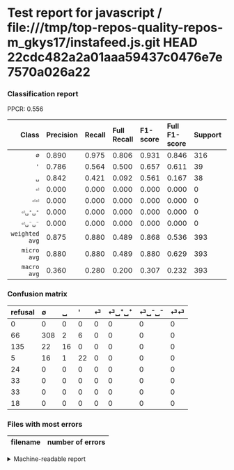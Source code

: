 # Test report for javascript / file:///tmp/top-repos-quality-repos-m_gkys17/instafeed.js.git HEAD 22cdc482a2a01aaa59437c0476e7e7570a026a22

### Classification report

PPCR: 0.556

| Class | Precision | Recall | Full Recall | F1-score | Full F1-score | Support | Full Support | PPCR |
|------:|:----------|:-------|:------------|:---------|:---------|:--------|:-------------|:-----|
| `∅` | 0.890| 0.975| 0.806| 0.931| 0.846| 316| 382| 0.827 |
| `'` | 0.786| 0.564| 0.500| 0.657| 0.611| 39| 44| 0.886 |
| `␣` | 0.842| 0.421| 0.092| 0.561| 0.167| 38| 173| 0.220 |
| `⏎` | 0.000| 0.000| 0.000| 0.000| 0.000| 0| 24| 0.000 |
| `⏎⏎` | 0.000| 0.000| 0.000| 0.000| 0.000| 0| 18| 0.000 |
| `⏎␣⁺␣⁺` | 0.000| 0.000| 0.000| 0.000| 0.000| 0| 33| 0.000 |
| `⏎␣⁻␣⁻` | 0.000| 0.000| 0.000| 0.000| 0.000| 0| 33| 0.000 |
| `weighted avg` | 0.875| 0.880| 0.489| 0.868| 0.536| 393| 707| 0.556 |
| `micro avg` | 0.880| 0.880| 0.489| 0.880| 0.629| 393| 707| 0.556 |
| `macro avg` | 0.360| 0.280| 0.200| 0.307| 0.232| 393| 707| 0.556 |

### Confusion matrix

|refusal|  ∅| ␣| '| ⏎| ⏎␣⁺␣⁺| ⏎␣⁻␣⁻| ⏎⏎| 
|:---|:---|:---|:---|:---|:---|:---|:---|
|0 |0 |0 |0 |0 |0 |0 |0 |
|66 |308 |2 |6 |0 |0 |0 |0 |
|135 |22 |16 |0 |0 |0 |0 |0 |
|5 |16 |1 |22 |0 |0 |0 |0 |
|24 |0 |0 |0 |0 |0 |0 |0 |
|33 |0 |0 |0 |0 |0 |0 |0 |
|33 |0 |0 |0 |0 |0 |0 |0 |
|18 |0 |0 |0 |0 |0 |0 |0 |

### Files with most errors

| filename | number of errors|
|:----:|:-----|

<details>
    <summary>Machine-readable report</summary>
```json
{
  "cl_report": {"\u0027": {"f1-score": 0.6567164179104477, "precision": 0.7857142857142857, "recall": 0.5641025641025641, "support": 39}, "macro avg": {"f1-score": 0.30694764597836294, "precision": 0.3597132798966864, "recall": 0.2799769628550441, "support": 393}, "micro avg": {"f1-score": 0.8804071246819338, "precision": 0.8804071246819338, "recall": 0.8804071246819338, "support": 393}, "weighted avg": {"f1-score": 0.8676528491204791, "precision": 0.8751594270501741, "recall": 0.8804071246819338, "support": 393}, "\u2205": {"f1-score": 0.930513595166163, "precision": 0.8901734104046243, "recall": 0.9746835443037974, "support": 316}, "\u23ce": {"f1-score": 0.0, "precision": 0.0, "recall": 0.0, "support": 0}, "\u23ce\u23ce": {"f1-score": 0.0, "precision": 0.0, "recall": 0.0, "support": 0}, "\u23ce\u2423\u207a\u2423\u207a": {"f1-score": 0.0, "precision": 0.0, "recall": 0.0, "support": 0}, "\u23ce\u2423\u207b\u2423\u207b": {"f1-score": 0.0, "precision": 0.0, "recall": 0.0, "support": 0}, "\u2423": {"f1-score": 0.5614035087719298, "precision": 0.8421052631578947, "recall": 0.42105263157894735, "support": 38}},
  "cl_report_full": {"\u0027": {"f1-score": 0.6111111111111112, "precision": 0.7857142857142857, "recall": 0.5, "support": 44}, "macro avg": {"f1-score": 0.231990231990232, "precision": 0.3597132798966864, "recall": 0.19982403880657668, "support": 707}, "micro avg": {"f1-score": 0.6290909090909091, "precision": 0.8804071246819338, "recall": 0.4893917963224894, "support": 707}, "weighted avg": {"f1-score": 0.5360014023380361, "precision": 0.7359291115591383, "recall": 0.4893917963224894, "support": 707}, "\u2205": {"f1-score": 0.8461538461538461, "precision": 0.8901734104046243, "recall": 0.806282722513089, "support": 382}, "\u23ce": {"f1-score": 0.0, "precision": 0.0, "recall": 0.0, "support": 24}, "\u23ce\u23ce": {"f1-score": 0.0, "precision": 0.0, "recall": 0.0, "support": 18}, "\u23ce\u2423\u207a\u2423\u207a": {"f1-score": 0.0, "precision": 0.0, "recall": 0.0, "support": 33}, "\u23ce\u2423\u207b\u2423\u207b": {"f1-score": 0.0, "precision": 0.0, "recall": 0.0, "support": 33}, "\u2423": {"f1-score": 0.16666666666666669, "precision": 0.8421052631578947, "recall": 0.09248554913294797, "support": 173}},
  "ppcr": 0.5558698727015559
}
```
</details>
